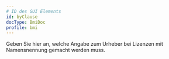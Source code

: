 ```yaml
---
# ID des GUI Elements
id: byClause
docType: BmiDoc
profile: bmi
---
```


<p>Geben Sie hier an, welche Angabe zum Urheber bei Lizenzen mit Namensnennung gemacht werden muss.</p>
